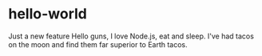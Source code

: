 # hello-world
Just a new feature
Hello guns,
I love Node.js, eat and sleep.
I've had tacos on the moon and find them far superior to Earth tacos.
